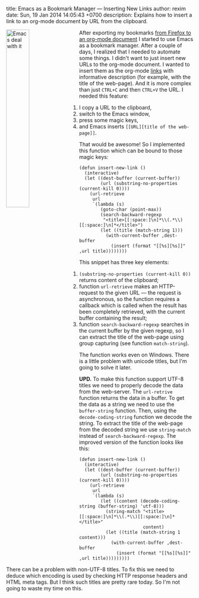title: Emacs as a Bookmark Manager &mdash; Inserting New Links
author: rexim
date: Sun, 19 Jan 2014 14:05:43 +0700
description: Explains how to insert a link to an org-mode document by URL from the clipboard.

<!-- OMG, markdown sucks! -->
<img src="images/emacs-deal-with-it.png"
     style="float: left; width: 35%; margin-right: 20px;"
     alt="Emacs deal with it" />

After exporting my bookmarks
[from Firefox to an org-mode document](/firefox-bookmarks-to-org-mode.html)
I started to use Emacs as a bookmark manager. After a couple of days,
I realized that I needed to automate some things. I didn't want to
just insert new URLs to the org-mode document. I wanted to insert them
as the org-mode [links](http://orgmode.org/manual/Link-format.html)
with informative description (for example, with the title of the
web-page). And it is more complex than just `CTRL+C` and then `CTRL+V`
the URL. I needed this feature:

1. I copy a URL to the clipboard,
2. switch to the Emacs window,
3. press some magic keys,
4. and Emacs inserts `[[URL][title of the web-page]]`.

That would be awesome! So I implemented this function which can be
bound to those magic keys:

    (defun insert-new-link ()
      (interactive)
      (let ((dest-buffer (current-buffer))
            (url (substring-no-properties (current-kill 0))))
        (url-retrieve
         url
         `(lambda (s)
            (goto-char (point-max))
            (search-backward-regexp
             "<title>[[:space:]\n]*\\(.*\\)[[:space:]\n]*</title>")
            (let ((title (match-string 1)))
              (with-current-buffer ,dest-buffer
                (insert (format "[[%s][%s]]" ,url title))))))))

This snippet has three key elements:

1. `(substring-no-properties (current-kill 0))`  returns content
   of the clipboard;
2. function `url-retrieve` makes an HTTP-request to the given URL
   &mdash; the request is asynchronous, so the function requires a
   callback which is called when the result has been completely
   retrieved, with the current buffer containing the result;
3. function `search-backward-regexp` searches in the current buffer by
   the given regexp, so I can extract the title of the web-page using
   group capturing (see function `match-string`).

The function works even on Windows. There is a little problem with
unicode titles, but I'm going to solve it later.

**UPD.** To make this function support UTF-8 titles we need to
properly decode the data from the web-server. The `url-retrive`
function returns the data in a buffer. To get the data as a string we
need to use the `buffer-string` function. Then, using the
`decode-coding-string` function we decode the string. To extract the
title of the web-page from the decoded string we use `string-match`
instead of `search-backward-regexp`. The improved version of the
function looks like this:

    (defun insert-new-link ()
      (interactive)
      (let ((dest-buffer (current-buffer))
            (url (substring-no-properties (current-kill 0))))
        (url-retrieve
         url
         `(lambda (s)
            (let ((content (decode-coding-string (buffer-string) 'utf-8)))
              (string-match "<title>[[:space:]\n]*\\(.*\\)[[:space:]\n]*</title>"
                            content)
              (let ((title (match-string 1 content)))
                (with-current-buffer ,dest-buffer
                  (insert (format "[[%s][%s]]" ,url title)))))))))

There can be a problem with non-UTF-8 titles. To fix this we need to
deduce which encoding is used by checking HTTP response headers and
HTML meta tags. But I think such titles are pretty rare today. So I'm
not going to waste my time on this.
